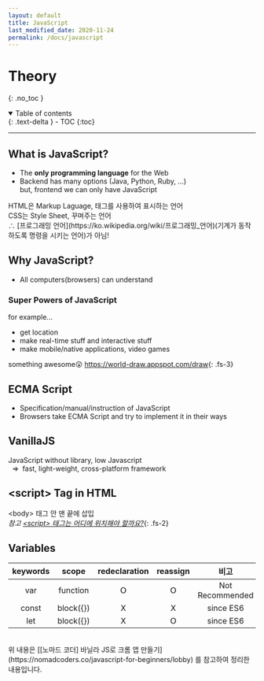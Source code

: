 ```yaml
---
layout: default
title: JavaScript
last_modified_date: 2020-11-24
permalink: /docs/javascript
---
```

# Theory
{: .no_toc }

<details open markdown="block">
  <summary>
    Table of contents
  </summary>
  {: .text-delta }
- TOC
{:toc}
</details>

---

## What is JavaScript?
- The **only programming language** for the Web
- Backend has many options (Java, Python, Ruby, ...)<br>
but, frontend we can only have JavaScript

<div class="code-example" markdown="1">
HTML은 Markup Laguage, 태그를 사용하여 표시하는 언어<br>
CSS는 Style Sheet, 꾸며주는 언어<br>
∴ [프로그래밍 언어](https://ko.wikipedia.org/wiki/프로그래밍_언어)(기계가 동작하도록 명령을 시키는 언어)가 아님!
</div>

## Why JavaScript?
- All computers(browsers) can understand

### Super Powers of JavaScript
for example...
- get location
- make real-time stuff and interactive stuff
- make mobile/native applications, video games

something awesome😲 <https://world-draw.appspot.com/draw>{: .fs-3}

## ECMA Script
- Specification/manual/instruction of JavaScript
- Browsers take ECMA Script and try to implement it in their ways

## VanillaJS
JavaScript without library, low Javascript<br>
&nbsp; ⇒&nbsp; fast, light-weight, cross-platform framework

## \<script> Tag in HTML
\<body> 태그 안 맨 끝에 삽입<br>
*참고 [\<script> 태그는 어디에 위치해야 할까요?](https://velog.io/@takeknowledge/script-태그는-어디에-위치해야-할까요)*{: .fs-2}

## Variables

| keywords | scope | redeclaration | reassign | 비고 |
|:--------:|:-----:|:-------------:|:--------:|:---:|
| var | function | 𝖮 | 𝖮 | Not Recommended |
| const | block({}) | 𝖷 | 𝖷 | since ES6 |
| let | block({}) | 𝖷 | 𝖮 | since ES6 |

<!--
## Data Type
### Primitive Type

| Type | Value |
|:-----|:------|
| Boolean | `true` or `false` |
| NULL | only `null` |
| Undefined | only `undefined` (값을 assign하지 않은 변수일 경우) |
| Number | -(2^53 -1) ~ 2^53 -1 범위의 정수 및 [실수(64-bit IEEE 754)](https://en.wikipedia.org/wiki/Double-precision_floating-point_format),<br> `+Infinity`, `-Infinity`, `NaN` |
| String | textual data |
| Symbol | unique and immutable value |

*참고 <https://developer.mozilla.org/ko/docs/Web/JavaScript/Data_structures>*{: .fs-2}

```javascript

```
https://developer.mozilla.org/ko/docs/Web/JavaScript/Guide/Values,_variables,_and_literals

### Reference Type
`Object` &nbsp; Object class, 배열, 함수, 사용자 정의 클래스

### Array
out of index인 경우, exception을 발생하지 않고 undefinded를 출력

### Object
```javascript
// ex1
let info = {
  name: "Jen",
  age: 34,
  favfruits: ["banana", "apple"]
}

// ex2
const calculator = {
  plus: function(a, b){
    return a+b;
  }
}

console.log(calculator.plus(4, 5))
```

### Function
A piece of instructions that can be used as many times we want




## Print
```javascript
let name = "Jen"
let fruit = "Oranges"
console.log(`${name} likes ${fruit}`)
```
### Print Emoji's
https://dev.to/beumsk/how-to-add-emoji-s-in-your-website-using-html-css-or-javascript-4g6g

eventListener https://developer.mozilla.org/ko/docs/Web/Events

-->
<br>
위 내용은 [[노마드 코더] 바닐라 JS로 크롬 앱 만들기](https://nomadcoders.co/javascript-for-beginners/lobby)
를 참고하여 정리한 내용입니다.